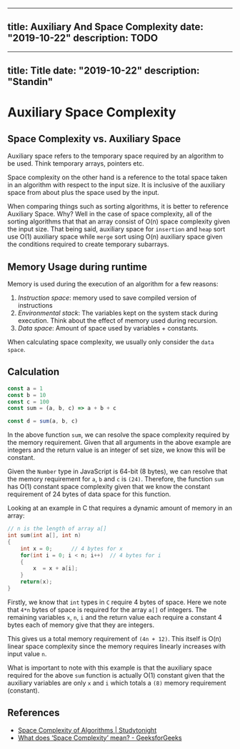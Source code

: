 
---
title: Auxiliary And Space Complexity
date: "2019-10-22"
description: TODO
---

---
title: Title
date: "2019-10-22"
description: "Standin"
---

# Auxiliary Space Complexity

## Space Complexity vs. Auxiliary Space

Auxiliary space refers to the temporary space required by an algorithm to be used. Think temporary arrays, pointers etc.

Space complexity on the other hand is a reference to the total space taken in an algorithm with respect to the input size. It is inclusive of the auxiliary space from about plus the space used by the input.

When comparing things such as sorting algorithms, it is better to reference Auxiliary Space. Why? Well in the case of space complexity, all of the sorting algorithms that that an array consist of O(n) space complexity given the input size. That being said, auxiliary space for `insertion` and `heap` sort use O(1) auxiliary space while `merge` sort using O(n) auxiliary space given the conditions required to create temporary subarrays.

## Memory Usage during runtime

Memory is used during the execution of an algorithm for a few reasons:

1. _Instruction space_: memory used to save compiled version of instructions
2. _Environmental stack_: The variables kept on the system stack during execution. Think about the effect of memory used during recursion.
3. _Data space_: Amount of space used by variables + constants.

When calculating space complexity, we usually only consider the `data space`.

## Calculation

```javascript
const a = 1
const b = 10
const c = 100
const sum = (a, b, c) => a + b + c

const d = sum(a, b, c)
```

In the above function `sum`, we can resolve the space complexity required by the memory requirement. Given that all arguments in the above example are integers and the return value is an integer of set size, we know this will be constant.

Given the `Number` type in JavaScript is 64-bit (8 bytes), we can resolve that the memory requirement for `a`, `b` and `c` is `(24)`. Therefore, the function `sum` has O(1) constant space complexity given that we know the constant requirement of 24 bytes of data space for this function.

Looking at an example in C that requires a dynamic amount of memory in an array:

```c
// n is the length of array a[]
int sum(int a[], int n)
{
	int x = 0;		// 4 bytes for x
	for(int i = 0; i < n; i++)	// 4 bytes for i
	{
	    x  = x + a[i];
	}
	return(x);
}
```

Firstly, we know that `int` types in `C` require 4 bytes of space. Here we note that `4*n` bytes of space is required for the array `a[]` of integers. The remaining variables `x`, `n`, `i` and the return value each require a constant 4 bytes each of memory give that they are integers.

This gives us a total memory requirement of `(4n + 12)`. This itself is O(n) linear space complexity since the memory requires linearly increases with input value `n`.

What is important to note with this example is that the auxiliary space required for the above `sum` function is actually O(1) constant given that the auxiliary variables are only `x` and `i` which totals a `(8)` memory requirement (constant).

## References

- [Space Complexity of Algorithms | Studytonight](https://www.studytonight.com/data-structures/space-complexity-of-algorithms)
- [What does ‘Space Complexity’ mean? - GeeksforGeeks](https://www.geeksforgeeks.org/g-fact-86/)

